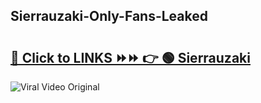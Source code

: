 
 ## Sierrauzaki-Only-Fans-Leaked

# <h2><a href="https://clipsfans.com/Sierrauzaki&ref=git">🔗 Click to LINKS ⏩⏩ 👉 🟢 Sierrauzaki </a></h2>

<a href="https://clipsfans.com/Sierrauzaki&ref=git" rel="nofollow" data-target="animated-image.originalLink"><img src="https://i.ibb.co.com/xMMVF88/686577567.gif" alt="Viral Video Original" style="max-width: 100%; display: inline-block;" data-target="animated-image.originalImage"></a>
